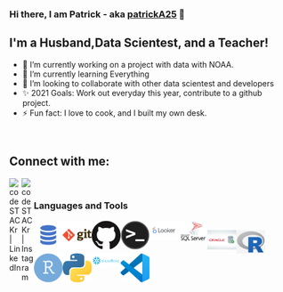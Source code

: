 ### Hi there, I am Patrick - aka [patrickA25][website] 👋

## I'm a Husband,Data Scientest, and a Teacher!
- 🔭 I’m currently working on a project with data with NOAA.
- 🌱 I’m currently learning Everything 
- 👯 I’m looking to collaborate with other data scientest and developers
- ✨ 2021 Goals: Work out everyday this year, contribute to a github project.
- ⚡ Fun fact: I love to cook, and I built my own desk.

<br />

## Connect with me:
[<img align="left" alt="codeSTACKr | LinkedIn" width="22px" src="https://cdn.jsdelivr.net/npm/simple-icons@v3/icons/linkedin.svg" />][linkedin]

[<img align="left" alt="codeSTACKr | Instagram" width="22px" src="https://cdn.jsdelivr.net/npm/simple-icons@v3/icons/instagram.svg" />][instagram]

<br />

 ### Languages and Tools

<img align="left" alt="SQL" width="52px" src="https://raw.githubusercontent.com/github/explore/80688e429a7d4ef2fca1e82350fe8e3517d3494d/topics/sql/sql.png" />
<img align="left" alt="Git" width="52px" src="https://raw.githubusercontent.com/github/explore/80688e429a7d4ef2fca1e82350fe8e3517d3494d/topics/git/git.png" />
<img align="left" alt="GitHub" width="52px" src="https://raw.githubusercontent.com/github/explore/78df643247d429f6cc873026c0622819ad797942/topics/github/github.png" />
<img align="left" alt="Terminal" width="52px" src="https://raw.githubusercontent.com/github/explore/80688e429a7d4ef2fca1e82350fe8e3517d3494d/topics/terminal/terminal.png" />
<img align="left" alt="Looker" width="52px" src="https://github.com/patrickA25/patrickA25/blob/assets/Looker_logo.png" />
<img align="left" alt="MSSQL" width="52px" src="https://github.com/patrickA25/patrickA25/blob/assets/MSSQL.png" />

<br />

<img align="left" alt="Oracle" width="52px" src="https://github.com/patrickA25/patrickA25/blob/assets/Oracle_SQL.png" />
<img align="left" alt="R" width="52px" src="https://github.com/patrickA25/patrickA25/blob/assets/RLogo.png" />
<img align="left" alt="Rstudio" width="52px" src="https://github.com/patrickA25/patrickA25/blob/assets/RStudio.png" />
<img align="left" alt="Python" width="52px" src="https://github.com/patrickA25/patrickA25/blob/assets/python.png" />
<img align="left" alt="Snowflake" width="52px" src="https://github.com/patrickA25/patrickA25/blob/assets/snowflake.png" />

<img align="left" alt="Visual Studio Code" width="52px" src="https://raw.githubusercontent.com/github/explore/80688e429a7d4ef2fca1e82350fe8e3517d3494d/topics/visual-studio-code/visual-studio-code.png" />







<br />
<br />

[website]: https://www.ayersanalytics.com/about

[linkedin]: https://www.linkedin.com/in/patrick-a-65b053122/

[instagram]: https://www.instagram.com/zerocool14/


<!--
**patrickA25/patrickA25** is a ✨ _special_ ✨ repository because its `README.md` (this file) appears on your GitHub profile.

Here are some ideas to get you started:
## 

- 💬 Ask me about ...
- 📫 How to reach me: ...
- 😄 Pronouns: ...
- 🤔 I’m looking for help with ...

-->

